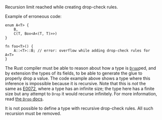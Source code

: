 Recursion limit reached while creating drop-check rules.

Example of erroneous code:

```compile_fail,E0320
enum A<T> {
    B,
    C(T, Box<A<(T, T)>>)
}

fn foo<T>() {
    A::<T>::B; // error: overflow while adding drop-check rules for A<T>
}
```

The Rust compiler must be able to reason about how a type is [`Drop`]ped, and
by extension the types of its fields, to be able to generate the glue to
properly drop a value. The code example above shows a type where this inference
is impossible because it is recursive. Note that this is *not* the same as
[E0072](E0072.html), where a type has an infinite size; the type here has a
finite size but any attempt to `Drop` it would recurse infinitely. For more
information, read [the `Drop` docs](../std/ops/trait.Drop.html).

It is not possible to define a type with recursive drop-check rules. All such
recursion must be removed.

[`Drop`]: ../std/ops/trait.Drop.html
